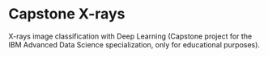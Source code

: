 # Capstone X-rays
X-rays image classification with Deep Learning (Capstone project for the IBM Advanced Data Science specialization, only for educational purposes).

